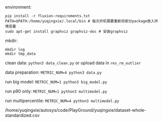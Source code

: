 environment:
```
pip install -r fluxion-requirements.txt
PATH=$PATH:/home/yuqingxie/.local/bin # 每次开机需要重新将部分package放入环境变量
sudo apt-get install graphviz graphviz-doc # 安装graphviz
```

mkdir:
```
mkdir log
mkdir tmp_data
```

clean data:
`python3 data_clean.py`
or upload data in `res_rm_outlier`

data preparation:
`METRIC_NUM=4 python3 data.py`

run big model:
`METRIC_NUM=1 python3 big_model.py`

run p90 only:
`METRIC_NUM=1 python3 multimodel.py`

run multipercentile:
`METRIC_NUM=4 python3 multimodel.py`

/home/yuqingxie/autosys/code/PlayGround/yuqingxie/dataset-whole-standardized.csv